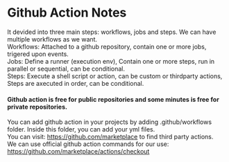 # Github Action Notes

It devided into three main steps: workflows, jobs and steps. We can have multiple workflows as we want.<br>
Workflows: Attached to a github repository, contain one or more jobs, trigered upon events.<br>
Jobs: Define a runner (execution env), Contain one or more steps, run in parallel or sequential, can be conditional.<br>
Steps: Execute a shell script or action, can be custom or thirdparty actions, Steps are axecuted in order, can be conditional.<br>

#### Github action is free for public repositories and some minutes is free for private repositories.
You can add github action in your projects by adding .github/workflows folder. Inside this folder, you can add your yml files.<br>
You can visit: https://github.com/marketplace to find third party actions.<br>
We can use official github action commands for our use: https://github.com/marketplace/actions/checkout